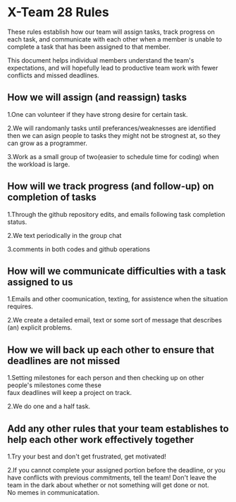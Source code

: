 # X-Team 28 Rules

These rules establish how our team will assign tasks,
track progress on each task, and communicate with each other 
when a member is unable to complete a task that has been assigned to that member.

This document helps individual members understand the team's expectations,
and will hopefully lead to productive team work with fewer conflicts
and missed deadlines.

## How we will assign (and reassign) tasks
1.One can volunteer if they have strong desire for certain task.

2.We will randomanly tasks until preferances/weaknesses are identified
then we can asign people to tasks they might not be strognest at, so they can grow as a programmer.

3.Work as a small group of two(easier to schedule time for coding) when the workload is large.

## How will we track progress (and follow-up) on completion of tasks

1.Through the github repository edits, and emails following task completion status.   

2.We text periodically in the group chat

3.comments in both codes and github operations

## How will we communicate difficulties with a task assigned to us
1.Emails and other coomunication, texting, for assistence when the situation requires.   

2.We create a detailed email, text or some sort of message that describes (an) explicit problems. 


## How we will back up each other to ensure that deadlines are not missed
1.Setting milestones for each person and then checking up on other people's milestones come these   
faux deadlines will keep a project on track.  

2.We do one and a half task.   
 

## Add any other rules that your team establishes to help each other work effectively together
1.Try your best and don't get frustrated, get motivated!  

2.If you cannot complete your assigned portion before the deadline, or you have conflicts with previous commitments, tell the team! Don't leave the team in the dark about whether or not something will get done or not.  
No memes in communicatation.  

